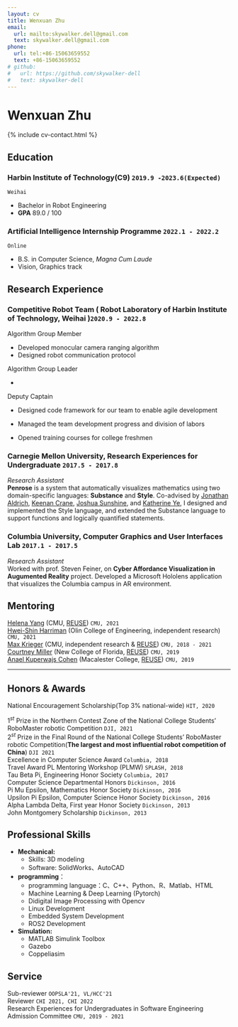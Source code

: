 ```yaml
---
layout: cv
title: Wenxuan Zhu
email:
  url: mailto:skywalker.dell@gmail.com
  text: skywalker.dell@gmail.com
phone:
  url: tel:+86-15063659552
  text: +86-15063659552
# github:
#   url: https://github.com/skywalker-dell
#   text: skywalker-dell
---
```


# Wenxuan Zhu

<!--
include contact information from the front matter
Supported arguments:
    - homepage: url, text
        - phone
        - email
            -->

{% include cv-contact.html %}

## Education

### **Harbin Institute of Technology(C9)** `2019.9 -2023.6(Expected)`

```
Weihai
```

- Bachelor in Robot Engineering
- **GPA**   89.0 / 100

### **Artificial Intelligence Internship Programme** `2022.1 - 2022.2`

```
Online
```

- B.S. in Computer Science, _Magna Cum Laude_
- Vision, Graphics track

## Research Experience

### **Competitive Robot Team** ( Robot Laboratory of Harbin Institute of Technology, Weihai )`2020.9 - 2022.8`

Algorithm Group Member<br>

- Developed monocular camera ranging algorithm
- Designed robot communication protocol

Algorithm Group Leader<br>

- 

Deputy Captain<br>

- Designed code framework for our team to enable agile development

- Managed the team development progress and division of labors
- Opened training courses for college freshmen

### **Carnegie Mellon University, Research Experiences for Undergraduate** `2017.5 - 2017.8`

_Research Assistant_<br>
**Penrose** is a system that automatically visualizes mathematics using two domain-specific languages: **Substance** and **Style**. Co-advised by [Jonathan Aldrich](https://www.cs.cmu.edu/~./aldrich/), [Keenan Crane](https://www.cs.cmu.edu/~kmcrane/), [Joshua Sunshine](http://www.cs.cmu.edu/~jssunshi/), and [Katherine Ye](https://www.cs.cmu.edu/~kqy/), I designed and implemented the Style language, and extended the Substance language to support functions and logically quantified statements.

### **Columbia University, Computer Graphics and User Interfaces Lab** `2017.1 - 2017.5`

_Research Assistant_<br>
Worked with prof. Steven Feiner, on **Cyber Affordance Visualization in Augumented Reality** project. Developed a Microsoft Hololens application that visualizes the Columbia campus in AR environment.

## Mentoring

[Helena Yang](https://heleaf.me/) (CMU, [REUSE](https://www.cmu.edu/scs/isr/reuse/)) `CMU, 2021 ` <br>
[Hwei-Shin Harriman](https://hsharriman.github.io/) (Olin College of Engineering, independent research) `CMU, 2021` <br>
[Max Krieger](https://a9.io/) (CMU, independent research & [REUSE](https://www.cmu.edu/scs/isr/reuse/)) `CMU, 2018 - 2021` <br>
[Courtney Miller](https://courtney-e-miller.github.io/) (New College of Florida, [REUSE](https://www.cmu.edu/scs/isr/reuse/)) `CMU, 2019` <br>
[Anael Kuperwajs Cohen](https://anaelkuperwajs.github.io/) (Macalester College, [REUSE](https://www.cmu.edu/scs/isr/reuse/)) `CMU, 2019` <br>

---

## Honors & Awards

National Encouragement Scholarship(Top 3% national-wide) `HIT, 2020` <br>

$1^{st}$ Prize in the Northern Contest Zone of the National College Students’ RoboMaster robotic Competition `DJI, 2021` <br>
$2^{st}$ Prize in the Final Round of the National College Students’ RoboMaster robotic Competition(**The largest and most influential robot competition of China**) `DJI 2021`<br>
Excellence in Computer Science Award `Columbia, 2018` <br>
Travel Award PL Mentoring Workshop (PLMW) `SPLASH, 2018` <br>
Tau Beta Pi, Engineering Honor Society `Columbia, 2017` <br>
Computer Science Departmental Honors `Dickinson, 2016` <br>
Pi Mu Epsilon, Mathematics Honor Society `Dickinson, 2016` <br>
Upsilon Pi Epsilon, Computer Science Honor Society `Dickinson, 2016` <br>
Alpha Lambda Delta, First year Honor Society `Dickinson, 2013`<br>
John Montgomery Scholarship `Dickinson, 2013` <br>

## Professional Skills


- **Mechanical:**
  - Skills: 3D modeling
  - Software: SolidWorks、AutoCAD
- **programming**：
  - programming language：C、C++、Python、R、Matlab、HTML
  - Machine Learning & Deep Learning (Pytorch)
  - Didigital Image Processing with Opencv
  - Linux Development
  - Embedded System Development
  - ROS2 Development
- **Simulation:**
  - MATLAB Simulink Toolbox
  - Gazebo
  - Coppeliasim


## Service

Sub-reviewer `OOPSLA'21, VL/HCC'21` <br>
Reviewer `CHI 2021, CHI 2022` <br>
Research Experiences for Undergraduates in Software Engineering Admission Committee `CMU, 2019 - 2021` <br>

<!-- ### Footer

Last updated: May 2013 -->
